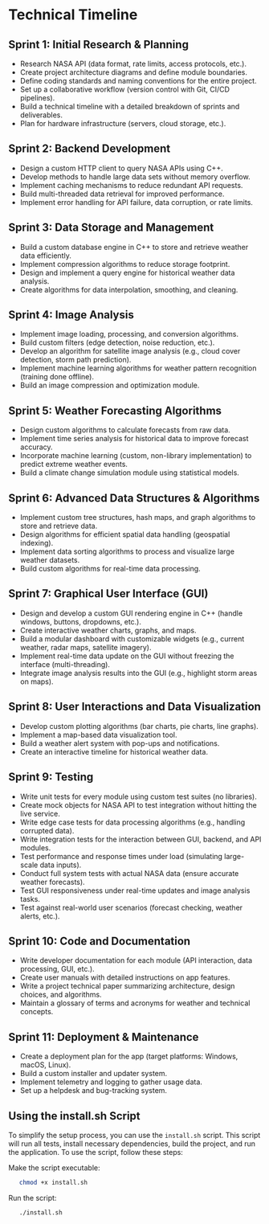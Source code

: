 # Technical Timeline

## Sprint 1: Initial Research & Planning

- Research NASA API (data format, rate limits, access protocols, etc.).
- Create project architecture diagrams and define module boundaries.
- Define coding standards and naming conventions for the entire project.
- Set up a collaborative workflow (version control with Git, CI/CD pipelines).
- Build a technical timeline with a detailed breakdown of sprints and deliverables.
- Plan for hardware infrastructure (servers, cloud storage, etc.).

## Sprint 2: Backend Development

- Design a custom HTTP client to query NASA APIs using C++.
- Develop methods to handle large data sets without memory overflow.
- Implement caching mechanisms to reduce redundant API requests.
- Build multi-threaded data retrieval for improved performance.
- Implement error handling for API failure, data corruption, or rate limits.

## Sprint 3: Data Storage and Management

- Build a custom database engine in C++ to store and retrieve weather data efficiently.
- Implement compression algorithms to reduce storage footprint.
- Design and implement a query engine for historical weather data analysis.
- Create algorithms for data interpolation, smoothing, and cleaning.

## Sprint 4: Image Analysis

- Implement image loading, processing, and conversion algorithms.
- Build custom filters (edge detection, noise reduction, etc.).
- Develop an algorithm for satellite image analysis (e.g., cloud cover detection, storm path prediction).
- Implement machine learning algorithms for weather pattern recognition (training done offline).
- Build an image compression and optimization module.

## Sprint 5: Weather Forecasting Algorithms

- Design custom algorithms to calculate forecasts from raw data.
- Implement time series analysis for historical data to improve forecast accuracy.
- Incorporate machine learning (custom, non-library implementation) to predict extreme weather events.
- Build a climate change simulation module using statistical models.

## Sprint 6: Advanced Data Structures & Algorithms

- Implement custom tree structures, hash maps, and graph algorithms to store and retrieve data.
- Design algorithms for efficient spatial data handling (geospatial indexing).
- Implement data sorting algorithms to process and visualize large weather datasets.
- Build custom algorithms for real-time data processing.

## Sprint 7: Graphical User Interface (GUI)

- Design and develop a custom GUI rendering engine in C++ (handle windows, buttons, dropdowns, etc.).
- Create interactive weather charts, graphs, and maps.
- Build a modular dashboard with customizable widgets (e.g., current weather, radar maps, satellite imagery).
- Implement real-time data update on the GUI without freezing the interface (multi-threading).
- Integrate image analysis results into the GUI (e.g., highlight storm areas on maps).

## Sprint 8: User Interactions and Data Visualization

- Develop custom plotting algorithms (bar charts, pie charts, line graphs).
- Implement a map-based data visualization tool.
- Build a weather alert system with pop-ups and notifications.
- Create an interactive timeline for historical weather data.

## Sprint 9: Testing

- Write unit tests for every module using custom test suites (no libraries).
- Create mock objects for NASA API to test integration without hitting the live service.
- Write edge case tests for data processing algorithms (e.g., handling corrupted data).
- Write integration tests for the interaction between GUI, backend, and API modules.
- Test performance and response times under load (simulating large-scale data inputs).
- Conduct full system tests with actual NASA data (ensure accurate weather forecasts).
- Test GUI responsiveness under real-time updates and image analysis tasks.
- Test against real-world user scenarios (forecast checking, weather alerts, etc.).

## Sprint 10: Code and Documentation

- Write developer documentation for each module (API interaction, data processing, GUI, etc.).
- Create user manuals with detailed instructions on app features.
- Write a project technical paper summarizing architecture, design choices, and algorithms.
- Maintain a glossary of terms and acronyms for weather and technical concepts.

## Sprint 11: Deployment & Maintenance

- Create a deployment plan for the app (target platforms: Windows, macOS, Linux).
- Build a custom installer and updater system.
- Implement telemetry and logging to gather usage data.
- Set up a helpdesk and bug-tracking system.

## Using the install.sh Script

To simplify the setup process, you can use the `install.sh` script. This script will run all tests, install necessary dependencies, build the project, and run the application. To use the script, follow these steps:

Make the script executable:

```bash
   chmod +x install.sh
```

Run the script:

```bash
   ./install.sh
```

